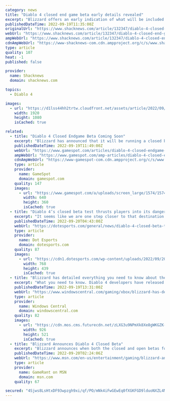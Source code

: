 ```yaml
---
category: news
title: "Diablo 4 closed end game beta early details revealed"
excerpt: "Blizzard offers an early indication of what will be included in the upcoming closed end game beta for Diablo 4."
publishedDateTime: 2022-09-19T11:35:00Z
originalUrl: "https://www.shacknews.com/article/132347/diablo-4-closed-end-game-beta-privacy-settings"
webUrl: "https://www.shacknews.com/article/132347/diablo-4-closed-end-game-beta-privacy-settings"
ampWebUrl: "https://www.shacknews.com/article/132347/diablo-4-closed-end-game-beta-privacy-settings?amphtml=1"
cdnAmpWebUrl: "https://www-shacknews-com.cdn.ampproject.org/c/s/www.shacknews.com/article/132347/diablo-4-closed-end-game-beta-privacy-settings?amphtml=1"
type: article
quality: 107
heat: -1
published: false

provider:
  name: Shacknews
  domain: shacknews.com

topics:
  - Diablo 4

images:
  - url: "https://d1lss44hh2trtw.cloudfront.net/assets/article/2022/09/19/front-end-barbarian_feature.jpg"
    width: 1920
    height: 1080
    isCached: true

related:
  - title: "Diablo 4 Closed Endgame Beta Coming Soon"
    excerpt: "Blizzard has announced that it will be running a closed beta for Diablo 4 soon, focused on its endgame content."
    publishedDateTime: 2022-09-19T11:49:00Z
    webUrl: "https://www.gamespot.com/articles/diablo-4-closed-endgame-beta-coming-soon/1100-6507651/"
    ampWebUrl: "https://www.gamespot.com/amp-articles/diablo-4-closed-endgame-beta-coming-soon/1100-6507651/"
    cdnAmpWebUrl: "https://www-gamespot-com.cdn.ampproject.org/c/s/www.gamespot.com/amp-articles/diablo-4-closed-endgame-beta-coming-soon/1100-6507651/"
    type: article
    provider:
      name: GameSpot
      domain: gamespot.com
    quality: 147
    images:
      - url: "https://www.gamespot.com/a/uploads/screen_large/1574/15746725/3989778-untitled.png"
        width: 640
        height: 360
        isCached: true
  - title: "Diablo 4’s closed beta test thrusts players into its dangerous endgame"
    excerpt: "It seems like we are one step closer to that destination as Blizzard Entertainment recently announced that a closed beta test for Diablo IV will be taking place in November 2022. Revealed earlier this ..."
    publishedDateTime: 2022-09-20T04:43:00Z
    webUrl: "https://dotesports.com/general/news/diablo-4-closed-beta-test-thrusts-players-into-its-dangerous-endgame"
    type: article
    provider:
      name: Dot Esports
      domain: dotesports.com
    quality: 87
    images:
      - url: "https://cdn1.dotesports.com/wp-content/uploads/2022/09/20064208/aMYMFK7FHw3viJCZ869hJH-768x439.jpg"
        width: 768
        height: 439
        isCached: true
  - title: "Blizzard has detailed everything you need to know about the Diablo 4 closed beta"
    excerpt: "What you need to know. Diablo 4 developers have released a statement detailing more about the imminent closed beta. The closed beta will focus on the end game Diablo experience as ..."
    publishedDateTime: 2022-09-19T13:31:00Z
    webUrl: "https://www.windowscentral.com/gaming/xbox/blizzard-has-detailed-everything-you-need-to-know-about-the-diablo-4-closed-beta"
    type: article
    provider:
      name: Windows Central
      domain: windowscentral.com
    quality: 82
    images:
      - url: "https://cdn.mos.cms.futurecdn.net/zLXG3u9NPmXk8Xe8gWKGZK-1200-80.jpg"
        width: 926
        height: 521
        isCached: true
  - title: "Blizzard Announces Diablo 4 Closed Beta"
    excerpt: "Blizzard announces when both the closed and open betas for Diablo 4 will be available for fans, but there is a catch regarding the former."
    publishedDateTime: 2022-09-20T02:24:06Z
    webUrl: "https://www.msn.com/en-us/entertainment/gaming/blizzard-announces-diablo-4-closed-beta/ar-AA121S6U"
    type: article
    provider:
      name: GameRant on MSN
      domain: msn.com
    quality: 67

secured: "4Sjws8LsHtxDF93wpzgh9xi/qf/PO/mNk4iFwGEwEq0fXGKFGD9lduoNXZL4My+IGG5ItCAvG3PCuXF9qRrD17/Z7eH48EUG+9jNUsMYR59xE+tRcupCpUBSfTH0ovndSze6/GzoRQ/x8VICVlL2GrrXo8wihZ/a+U/T0tsmQmCyUfQ22GDcw+Vofe9juKKWmkf2TgkF2waiX/RnPNUw0OjGK7rTJacC2iZJb4rfN7u1S72DJrL82ugs43m/pvqRv3JRJt+q3SbD+a2dkt/hyzQQSQ7vm5uHB0h8Q05fVRJ8Bq9ElXpfnL0GUGWMavjUwzK5sd12MTe0CSCOtxiymEAe6iPZwPcuSbpsL6pmCYw=;ESsDRxxgFCaTL3rRMYJGEw=="
---
```


